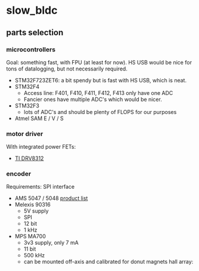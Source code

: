# slow_bldc

## parts selection

### microcontrollers
Goal: something fast, with FPU (at least for now). HS USB would be nice for tons of datalogging, but not necessarily required.
  * STM32F723ZET6: a bit spendy but is fast with HS USB, which is neat.
  * STM32F4
    * Access line: F401, F410, F411, F412, F413 only have one ADC
    * Fancier ones have multiple ADC's which would be nicer.
  * STM32F3
    * lots of ADC's and should be plenty of FLOPS for our purposes
  * Atmel SAM E / V / S

### motor driver
With integrated power FETs:
  * [TI DRV8312](http://www.ti.com/product/DRV8312)

### encoder
Requirements: SPI interface
  * AMS 5047 / 5048 [product list](http://ams.com/eng/Products/Magnetic-Position-Sensors/Angle-Position-On-Axis)
  * Melexis 90316
    * 5V supply
    * SPI
    * 12 bit
    * 1 kHz
  * MPS MA700
    * 3v3 supply, only 7 mA
    * 11 bit
    * 500 kHz
    * can be mounted off-axis and calibrated for donut magnets
hall array:
